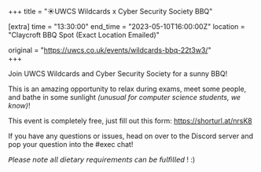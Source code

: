 +++
title = "☀️UWCS Wildcards x Cyber Security Society BBQ"

[extra]
time = "13:30:00"
end_time = "2023-05-10T16:00:00Z"
location = "Claycroft BBQ Spot (Exact Location Emailed)"

original = "https://uwcs.co.uk/events/wildcards-bbq-22t3w3/"    
+++

Join UWCS Wildcards and Cyber Security Society for a sunny BBQ! 

This is an amazing opportunity to relax during exams, meet some people, and bathe in some sunlight *(unusual for computer science students, we know)*!

This event is completely free, just fill out this form: https://shorturl.at/nrsK8

If you have any questions or issues, head on over to the Discord server and pop your question into the #exec chat!

𝘗𝘭𝘦𝘢𝘴𝘦 𝘯𝘰𝘵𝘦 𝘢𝘭𝘭 𝘥𝘪𝘦𝘵𝘢𝘳𝘺 𝘳𝘦𝘲𝘶𝘪𝘳𝘦𝘮𝘦𝘯𝘵𝘴  𝘤𝘢𝘯 𝘣𝘦 𝘧𝘶𝘭𝘧𝘪𝘭𝘭𝘦𝘥 ! :)
